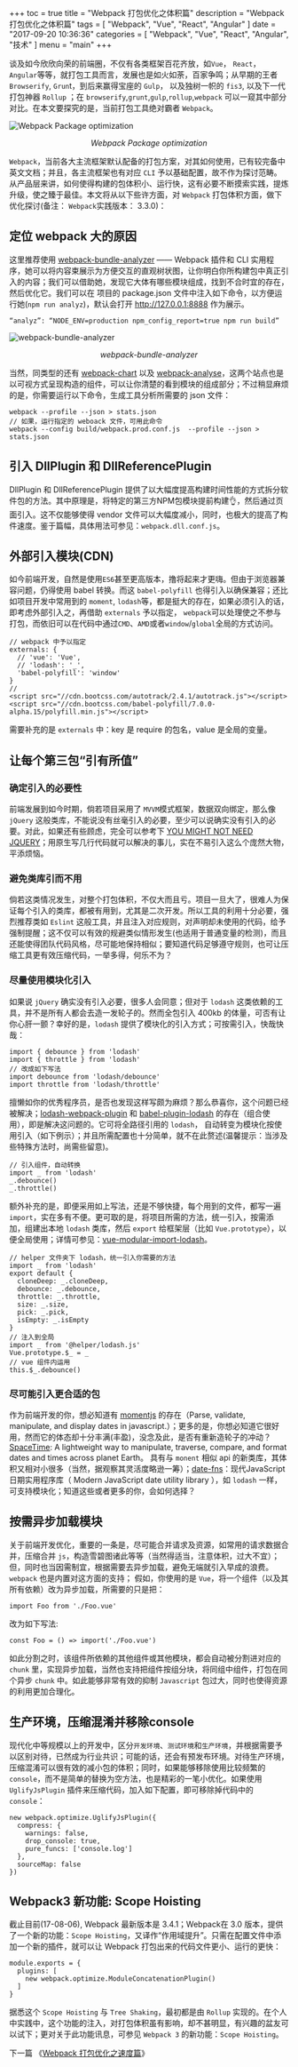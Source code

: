 +++
toc = true
title = "Webpack 打包优化之体积篇"
description = "Webpack 打包优化之体积篇"
tags = [
    "Webpack",
	"Vue",
	"React",
	"Angular"
]
date = "2017-09-20 10:36:36"
categories = [
    "Webpack",
	"Vue",
	"React",
	"Angular",
	"技术"
]
menu = "main"
+++

谈及如今欣欣向荣的前端圈，不仅有各类框架百花齐放，如`Vue`， `React`， `Angular`等等，就打包工具而言，发展也是如火如荼，百家争鸣；从早期的王者`Browserify`, `Grun`t，到后来赢得宝座的 `Gulp`， 以及独树一帜的 `fis3`, 以及下一代打包神器 `Rollup` ；在 `browserify`,`grunt`,`gulp`,`rollup`,`webpack` 可以一窥其中部分对比。在本文要探究的是，当前打包工具绝对霸者 `Webpack`。

![Webpack Package optimization](/img/webpack/1.png)

<center><em>Webpack Package optimization</em></center>

`Webpack`，当前各大主流框架默认配备的打包方案，对其如何使用，已有较完备中英文文档；并且，各主流框架也有对应 `CLI` 予以基础配置，故不作为探讨范畴。从产品层来讲，如何使得构建的包体积小、运行快，这有必要不断摸索实践，提炼升级，使之臻于最佳。本文将从以下些许方面，对 `Webpack` 打包体积方面，做下优化探讨(备注： `Webpack`实践版本： 3.3.0)：

## 定位 webpack 大的原因

这里推荐使用 [webpack-bundle-analyzer](https://www.npmjs.com/package/webpack-bundle-analyzer) —— Webpack 插件和 CLI 实用程序，她可以将内容束展示为方便交互的直观树状图，让你明白你所构建包中真正引入的内容；我们可以借助她，发现它大体有哪些模块组成，找到不合时宜的存在，然后优化它。我们可以在 项目的 package.json 文件中注入如下命令，以方便运行她(`npm run analyz`)，默认会打开 http://127.0.0.1:8888 作为展示。

```
“analyz”: “NODE_ENV=production npm_config_report=true npm run build”
```

![webpack-bundle-analyzer](/img/webpack/2.gif)

<center><em>webpack-bundle-analyzer</em></center>

当然，同类型的还有 [webpack-chart](http://alexkuz.github.io/webpack-chart/) 以及 [webpack-analyse](http://webpack.github.io/analyse/)，这两个站点也是以可视方式呈现构造的组件，可以让你清楚的看到模块的组成部分；不过稍显麻烦的是，你需要运行以下命令，生成工具分析所需要的 json 文件：

```
webpack --profile --json > stats.json
// 如果，运行指定的 weboack 文件，可用此命令
webpack --config build/webpack.prod.conf.js  --profile --json > stats.json
```

## 引入 DllPlugin 和 DllReferencePlugin

DllPlugin 和 DllReferencePlugin 提供了以大幅度提高构建时间性能的方式拆分软件包的方法。其中原理是，将特定的第三方NPM包模块提前构建👌，然后通过页面引入。这不仅能够使得 vendor 文件可以大幅度减小，同时，也极大的提高了构件速度。鉴于篇幅，具体用法可参见：`webpack.dll.conf.js`。

## 外部引入模块(CDN)

如今前端开发，自然是使用`ES6`甚至更高版本，撸将起来才更嗨。但由于浏览器兼容问题，仍得使用 babel 转换。而这 `babel-polyfill` 也得引入以确保兼容；还比如项目开发中常用到的 `moment`, `lodash`等，都是挺大的存在，如果必须引入的话，即考虑外部引入之，再借助 `externals` 予以指定， `webpack`可以处理使之不参与打包，而依旧可以在代码中通过`CMD`、`AMD`或者`window`/`global`全局的方式访问。

```
// webpack 中予以指定
externals: {
  // 'vue': 'Vue',
  // 'lodash': '_',
  'babel-polyfill': 'window'
}
//
<script src="//cdn.bootcss.com/autotrack/2.4.1/autotrack.js"></script>
<script src="//cdn.bootcss.com/babel-polyfill/7.0.0-alpha.15/polyfill.min.js"></script>
```

需要补充的是 `externals` 中：key 是 require 的包名，value 是全局的变量。

## 让每个第三包“引有所值”

### 确定引入的必要性

前端发展到如今时期，倘若项目采用了 `MVVM`模式框架，数据双向绑定，那么像 `jQuery` 这般类库，不能说没有丝毫引入的必要，至少可以说确实没有引入的必要。对此，如果还有些顾虑，完全可以参考下 [YOU MIGHT NOT NEED JQUERY](http://youmightnotneedjquery.com/)；用原生写几行代码就可以解决的事儿，实在不易引入这么个庞然大物，平添烦恼。

### 避免类库引而不用

倘若这类情况发生，对整个打包体积，不仅大而且亏。项目一旦大了，很难人为保证每个引入的类库，都被有用到，尤其是二次开发。所以工具的利用十分必要，强烈推荐类如 `Eslint` 这般工具，并且注入对应规则，对声明却未使用的代码，给予强制提醒；这不仅可以有效的规避类似情形发生(也适用于普通变量的检测)，而且还能使得团队代码风格，尽可能地保持相似；要知道代码足够遵守规则，也可让压缩工具更有效压缩代码，一举多得，何乐不为？

### 尽量使用模块化引入

如果说 `jQuery` 确实没有引入必要，很多人会同意；但对于 `lodash` 这类依赖的工具，并不是所有人都会去造一发轮子的。然而全包引入 400kb 的体量，可否有让你心肝一颤？幸好的是，`lodash` 提供了模块化的引入方式；可按需引入，快哉快哉：

```
import { debounce } from 'lodash'
import { throttle } from 'lodash'
// 改成如下写法
import debounce from 'lodash/debounce'
import throttle from 'lodash/throttle'
```

擅懒如你的优秀程序员，是否也发现这样写颇为麻烦？那么恭喜你，这个问题已经被解决；[lodash-webpack-plugin](https://github.com/lodash/lodash-webpack-plugin) 和 [babel-plugin-lodash](https://www.npmjs.com/package/babel-plugin-lodash) 的存在（组合使用），即是解决这问题的。它可将全路径引用的 `lodash`， 自动转变为模块化按使用引入（如下例示）；并且所需配置也十分简单，就不在此赘述(温馨提示：当涉及些特殊方法时，尚需些留意)。

```
// 引入组件，自动转换
import _ from 'lodash'
_.debounce()
_.throttle()
```

额外补充的是，即便采用如上写法，还是不够快捷，每个用到的文件，都写一遍 `import`，实在多有不便。更可取的是，将项目所需的方法，统一引入，按需添加，组建出本地 `lodash` 类库，然后 `export` 给框架层（比如 `Vue.prototype`），以便全局使用；详情可参见：[vue-modular-import-lodash](https://github.com/nicejade/vue-boilerplate-template)。

```
// helper 文件夹下 lodash，统一引入你需要的方法
import _ from 'lodash'
export default {
  cloneDeep: _.cloneDeep,
  debounce: _.debounce,
  throttle: _.throttle,
  size: _.size,
  pick: _.pick,
  isEmpty: _.isEmpty
}
// 注入到全局
import _ from '@helper/lodash.js'
Vue.prototype.$_ = _
// vue 组件内运用
this.$_.debounce()
```

### 尽可能引入更合适的包

作为前端开发的你，想必知道有 [momentjs](https://github.com/moment/moment) 的存在（Parse, validate, manipulate, and display dates in javascript.）；更多的是，你想必知道它很好用，然而它的体态却十分丰满(丰盈)，没念及此，是否有重新造轮子的冲动？[SpaceTime](https://github.com/smallwins/spacetime): A lightweight way to manipulate, traverse, compare, and format dates and times across planet Earth。 具有与 `monent` 相似 api 的新类库，其体积又相对小很多（当然，据观察其灵活度略逊一筹）；[date-fns](https://github.com/date-fns/date-fns)：现代JavaScript日期实用程序库（ Modern JavaScript date utility library ），如 `lodash` 一样，可支持模块化；知道这些或者更多的你，会如何选择？

## 按需异步加载模块

关于前端开发优化，重要的一条是，尽可能合并请求及资源，如常用的请求数据合并，压缩合并 `js`，构造雪碧图诸此等等（当然得适当，注意体积，过大不宜）；但，同时也当因需制宜，根据需要去异步加载，避免无端就引入早成的浪费。`webpack` 也是内置对这方面的支持； 假如，你使用的是 `Vue`，将一个组件（以及其所有依赖）改为异步加载，所需要的只是把：

```
import Foo from './Foo.vue'
```

改为如下写法:

```
const Foo = () => import('./Foo.vue')
```

如此分割之时，该组件所依赖的其他组件或其他模块，都会自动被分割进对应的 `chunk` 里，实现异步加载，当然也支持把组件按组分块，将同组中组件，打包在同个异步 `chunk` 中。如此能够非常有效的抑制 `Javascript` 包过大，同时也使得资源的利用更加合理化。

## 生产环境，压缩混淆并移除console

现代化中等规模以上的开发中，区分`开发环境`、`测试环境`和`生产环境`，并根据需要予以区别对待，已然成为行业共识；可能的话，还会有预发布环境。对待生产环境，压缩混淆可以很有效的减小包的体积；同时，如果能够移除使用比较频繁的 `console`，而不是简单的替换为空方法，也是精彩的一笔小优化。如果使用 `UglifyJsPlugin` 插件来压缩代码，加入如下配置，即可移除掉代码中的 `console`：

```
new webpack.optimize.UglifyJsPlugin({
  compress: {
    warnings: false,
    drop_console: true,
    pure_funcs: ['console.log']
  },
  sourceMap: false
})
```

## Webpack3 新功能: Scope Hoisting

截止目前(17-08-06), Webpack 最新版本是 3.4.1；Webpack在 3.0 版本，提供了一个新的功能：`Scope Hoisting`，又译作“作用域提升”。只需在配置文件中添加一个新的插件，就可以让 Webpack 打包出来的代码文件更小、运行的更快：

```
module.exports = {
  plugins: [
    new webpack.optimize.ModuleConcatenationPlugin()
  ]
}
```

据悉这个 `Scope Hoisting` 与 `Tree Shaking`，最初都是由 `Rollup` 实现的。在个人中实践中，这个功能的注入，对打包体积虽有影响，却不甚明显，有兴趣的盆友可以试下；更对关于此功能讯息，可参见 `Webpack 3` 的新功能：`Scope Hoisting`。

下一篇 《[Webpack 打包优化之速度篇](https://ningyu1.github.io/site/post/27-webpack2/)》
